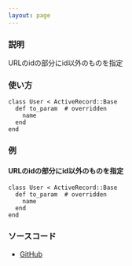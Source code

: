 ```yaml
---
layout: page
---
```

### 説明
URLのidの部分にid以外のものを指定

### 使い方
    class User < ActiveRecord::Base
      def to_param  # overridden
        name
      end
    end

### 例
#### URLのidの部分にid以外のものを指定
    class User < ActiveRecord::Base
      def to_param  # overridden
        name
      end
    end

### ソースコード
* [GitHub](https://github.com/rails/rails/blob/f33d52c95217212cbacc8d5e44b5a8e3cdc6f5b3/activerecord/lib/active_record/integration.rb#L57)